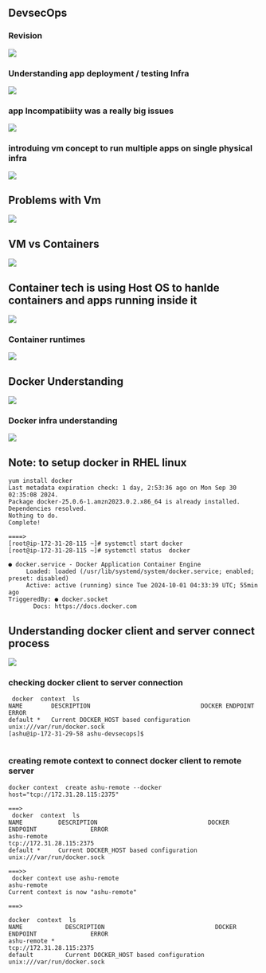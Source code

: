 ## DevsecOps 

### Revision 

<img src="rev1.png">

### Understanding app deployment / testing Infra 

<img src="infra1.png">

### app Incompatibiity was a really big issues 

<img src="infra2.png">

### introduing vm concept to run multiple apps on single physical infra 

<img src="vm1.png">

## Problems with Vm 

<img src="vm2.png">

## VM vs Containers 

<img src="cont1.png">

## Container tech is using Host OS to hanlde containers and apps running inside it 

<img src="cont2.png">

### Container runtimes 

<img src="cont3.png">


## Docker Understanding 

<img src="d1.png">

### Docker infra understanding 

<img src="d11.png">


## Note: to setup docker in RHEL linux 

```
yum install docker 
Last metadata expiration check: 1 day, 2:53:36 ago on Mon Sep 30 02:35:08 2024.
Package docker-25.0.6-1.amzn2023.0.2.x86_64 is already installed.
Dependencies resolved.
Nothing to do.
Complete!

====>
[root@ip-172-31-28-115 ~]# systemctl start docker 
[root@ip-172-31-28-115 ~]# systemctl status  docker 

● docker.service - Docker Application Container Engine
     Loaded: loaded (/usr/lib/systemd/system/docker.service; enabled; preset: disabled)
     Active: active (running) since Tue 2024-10-01 04:33:39 UTC; 55min ago
TriggeredBy: ● docker.socket
       Docs: https://docs.docker.com
```

## Understanding docker client and server connect process

<img src="proc.png">


### checking docker client to server connection 

```
 docker  context  ls
NAME        DESCRIPTION                               DOCKER ENDPOINT               ERROR
default *   Current DOCKER_HOST based configuration   unix:///var/run/docker.sock   
[ashu@ip-172-31-29-58 ashu-devsecops]$ 


```

### creating remote context to connect docker client to remote server

```
docker context  create ashu-remote --docker  host="tcp://172.31.28.115:2375"

===>
 docker  context  ls
NAME          DESCRIPTION                               DOCKER ENDPOINT               ERROR
ashu-remote                                             tcp://172.31.28.115:2375      
default *     Current DOCKER_HOST based configuration   unix:///var/run/docker.sock  

===>>
 docker context use ashu-remote
ashu-remote
Current context is now "ashu-remote"

===>

docker  context  ls
NAME            DESCRIPTION                               DOCKER ENDPOINT               ERROR
ashu-remote *                                             tcp://172.31.28.115:2375      
default         Current DOCKER_HOST based configuration   unix:///var/run/docker.sock